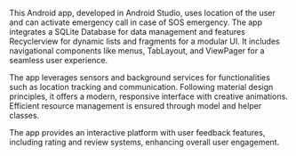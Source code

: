  This Android app, developed in Android Studio, uses location of the user and can activate emergency call in case of SOS emergency. The app integrates a SQLite Database for data management and features Recyclerview for dynamic lists and fragments for a modular UI. It includes navigational components like menus, TabLayout, and ViewPager for a seamless user experience.

The app leverages sensors and background services for functionalities such as location tracking and communication. Following material design principles, it offers a modern, responsive interface with creative animations. Efficient resource management is ensured through model and helper classes.

The app provides an interactive platform with user feedback features, including rating and review systems, enhancing overall user engagement.
